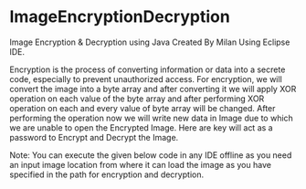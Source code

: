 # ImageEncryptionDecryption
Image Encryption &amp; Decryption using Java
Created By Milan
Using Eclipse IDE.

Encryption is the process of converting information or data into a secrete code, especially to prevent unauthorized access.
For encryption, we will convert the image into a byte array and after converting it we will apply XOR operation on each value of the byte array and after performing XOR operation on each and every value of byte array will be changed. After performing the operation now we will write new data in Image due to which we are unable to open the Encrypted Image. Here are key will act as a password to Encrypt and Decrypt the Image.

Note: You can execute the given below code in any IDE offline as you need an input image location from where it can load the image as you have specified in the path for encryption and decryption.
